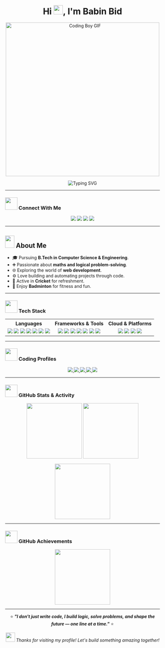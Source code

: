 <h1 align="center">Hi <img src="https://i.ibb.co/zH54XZbH/five-unscreen.gif" width="30">, I'm Babin Bid</h1>

<p align="center">
  <img src="https://camo.githubusercontent.com/b10adeab3c8d0e1d0710916c33407f73ae62dc32df2eacf8b714211bbd74e70a/68747470733a2f2f692e6962622e636f2f794e396b4c58682f64646a6b3336732d33366537333665642d613366352d346561642d626335612d3230353561643739643861372e676966" width="500" alt="Coding Boy GIF" />
</p>

<p align="center">
  <img src="https://readme-typing-svg.demolab.com?font=Fira+Code&size=24&duration=3000&pause=1500&center=true&vCenter=true&width=700&height=60&lines=Computer+Science+Engineer;Learning+Web+Development;Maths+Lover;Problem+Solver;Tech+Enthusiast;Brainstorming;Radical+Collaboration" alt="Typing SVG" />
</p>

---

### <img src="https://i.ibb.co/dJBWLhzF/teamwork-unscreen.gif" width="40"> Connect With Me

<p align="center">
  <a href="mailto:babinbid05@gmail.com"><img src="https://img.shields.io/badge/Personal Mail-D14836?style=for-the-badge&logo=gmail&logoColor=white" /></a>
  <a href="mailto:babin.bid@stu.adamasuniversity.ac.in"><img src="https://img.shields.io/badge/University Mail-0056D2?style=for-the-badge&logo=gmail&logoColor=white" /></a>
  <a href="https://www.linkedin.com/in/babin-bid-853728293/?originalSubdomain=in" target="_blank"><img src="https://img.shields.io/badge/LinkedIn-0077B5?style=for-the-badge&logo=linkedin&logoColor=white" /></a>
  <a href="https://github.com/KGFCH2" target="_blank"><img src="https://img.shields.io/badge/GitHub-000?style=for-the-badge&logo=github&logoColor=white" /></a>
</p>

---

## <img src="https://i.ibb.co/7dkS48mX/hi-unscreen.gif" width="30" height="40"> About Me

- 🎓 Pursuing **B.Tech in Computer Science & Engineering**.
- ➕ Passionate about **maths and logical problem-solving**.
- 🌐 Exploring the world of **web development**.
- ⚙️ Love building and automating projects through code.
- 🏏 Active in **Cricket** for refreshment.
- 🏸 Enjoy **Badminton** for fitness and fun.

---

### <img src="https://i.ibb.co/CKjpF4Fk/vlogger-unscreen.gif" width="40"> Tech Stack

<p align="center">
  <table>
    <tr>
      <th>Languages</th>
      <th>Frameworks & Tools</th>
      <th>Cloud & Platforms</th>
    </tr>
    <tr>
      <td align="center">
        <img src="https://img.shields.io/badge/C-00599C?style=for-the-badge&logo=c&logoColor=white" />
        <img src="https://img.shields.io/badge/C++-00599C?style=for-the-badge&logo=c%2B%2B&logoColor=white" />
        <img src="https://img.shields.io/badge/Python-3776AB?style=for-the-badge&logo=python&logoColor=white" />
        <img src="https://img.shields.io/badge/Java-ED8B00?style=for-the-badge&logo=openjdk&logoColor=white" />
        <img src="https://img.shields.io/badge/JavaScript-F7DF1E?style=for-the-badge&logo=javascript&logoColor=black" />
        <img src="https://img.shields.io/badge/HTML5-E34F26?style=for-the-badge&logo=html5&logoColor=white" />
        <img src="https://img.shields.io/badge/CSS3-1572B6?style=for-the-badge&logo=css3&logoColor=white" />
      </td>
      <td align="center">
        <img src="https://img.shields.io/badge/React-20232A?style=for-the-badge&logo=react&logoColor=61DAFB" />
        <img src="https://img.shields.io/badge/VS%20Code-007ACC?style=for-the-badge&logo=visualstudiocode&logoColor=white" />
        <img src="https://img.shields.io/badge/Git-F05032?style=for-the-badge&logo=git&logoColor=white" />
        <img src="https://img.shields.io/badge/GitHub-000?style=for-the-badge&logo=github&logoColor=white" />
        <img src="https://img.shields.io/badge/Canva-00C4CC?style=for-the-badge&logo=canva&logoColor=white" />
        <img src="https://img.shields.io/badge/Microsoft%20Ignite-742774?style=for-the-badge&logo=microsoft&logoColor=white" />
        <img src="https://img.shields.io/badge/Google%20Developer-4285F4?style=for-the-badge&logo=google&logoColor=white" />
      </td>
      <td align="center">
        <img src="https://img.shields.io/badge/Google%20Cloud-4285F4?style=for-the-badge&logo=googlecloud&logoColor=white" />
        <img src="https://img.shields.io/badge/Azure-0078D4?style=for-the-badge&logo=microsoftazure&logoColor=white" />
        <img src="https://img.shields.io/badge/SkillBoost-34A853?style=for-the-badge&logo=googlecloud&logoColor=white" />
        <img src="https://img.shields.io/badge/Microsoft%20Learn-258FFA?style=for-the-badge&logo=microsoft&logoColor=white" />
      </td>
    </tr>
  </table>
</p>

---

### <img src="https://i.ibb.co/7JDBSMvY/coder-unscreen.gif" width="40"> Coding Profiles

<p align="center">
  <a href="https://www.hackerrank.com/profile/babinbid05" target="_blank">
    <img src="https://img.shields.io/badge/HackerRank-2EC866?style=for-the-badge&logo=HackerRank&logoColor=white" />
  </a>
  <a href="https://leetcode.com/u/Babin123/" target="_blank">
    <img src="https://img.shields.io/badge/LeetCode-FFA116?style=for-the-badge&logo=LeetCode&logoColor=black" />
  </a>
  <a href="https://codolio.com/profile/Babin_KGF" target="_blank">
    <img src="https://img.shields.io/badge/Codolio-181717?style=for-the-badge&logo=codeforces&logoColor=white" />
  </a>
  <a href="https://www.codechef.com/users/babin_kgf_03" target="_blank">
    <img src="https://img.shields.io/badge/CodeChef-5B4638?style=for-the-badge&logo=codechef&logoColor=white" />
  </a>
  <a href="https://www.geeksforgeeks.org/user/babinbv6s7/" target="_blank">
    <img src="https://img.shields.io/badge/GeeksforGeeks-2F8D46?style=for-the-badge&logo=GeeksforGeeks&logoColor=white" />
  </a>
</p>

---

### <img src="https://i.ibb.co/hF6LZt1t/analytics-unscreen.gif" width="40"> GitHub Stats & Activity

<p align="center">
  <img src="https://github-readme-stats.vercel.app/api?username=KGFCH2&show_icons=true&theme=algolia&border_radius=10&hide_border=false" height="180px" />
  <img src="https://streak-stats.demolab.com?user=KGFCH2&theme=algolia&border_radius=10&hide_border=false" height="180px" />
</p>
<p align="center"> 
  <img height="180em" src="https://github-readme-stats.vercel.app/api/top-langs/?username=KGFCH2&layout=compact&langs_count=8&theme=algolia"/>
</p>

---

### <img src="https://i.ibb.co/pvjQDTDV/cup-unscreen.gif" width="40"> GitHub Achievements

<p align="center">
  <img src="https://github-profile-trophy.vercel.app/?username=KGFCH2&show_icons=true&theme=algolia&border_radius=10&hide_border=false" height="180px" />
</p>

---

<p align="center">
  ⭐ <strong><em>"I don't just write code, I build logic, solve problems, and shape the future — one line at a time."</em></strong> ⭐
</p>

<p align="center">
  <img src="https://i.ibb.co/fd277gBx/shooting-star-unscreen.gif" width="30" /> <em>Thanks for visiting my profile! Let's build something amazing together!</em>
</p>
